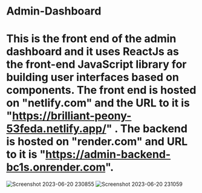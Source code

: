﻿# Admin-Dashboard
# This is the front end of the admin dashboard and it uses ReactJs as the front-end JavaScript library for building user interfaces based on components. The front end is hosted on "netlify.com" and the URL to it is "https://brilliant-peony-53feda.netlify.app/" . The backend is hosted on "render.com" and URL to it is "https://admin-backend-bc1s.onrender.com".
![Screenshot 2023-06-20 230855](https://github.com/Dubeyaviral/Admin-Dashboard/assets/85870610/d30ce767-ba95-4b13-a6cc-277d66cc5b62)
![Screenshot 2023-06-20 231059](https://github.com/Dubeyaviral/Admin-Dashboard/assets/85870610/7ad99f1f-ea00-449a-aa67-baa39ed4231d)
